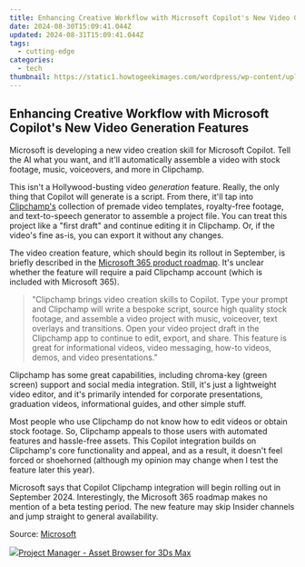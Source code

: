 ```yaml
---
title: Enhancing Creative Workflow with Microsoft Copilot's New Video Generation Features
date: 2024-08-30T15:09:41.044Z
updated: 2024-08-31T15:09:41.044Z
tags:
  - cutting-edge
categories:
  - tech
thumbnail: https://static1.howtogeekimages.com/wordpress/wp-content/uploads/2024/04/copilot-logo-in-the-center-with-the-windows-logo-behind-on-a-blue-background.jpg
---
```


## Enhancing Creative Workflow with Microsoft Copilot's New Video Generation Features

Microsoft is developing a new video creation skill for Microsoft Copilot. Tell the AI what you want, and it'll automatically assemble a video with stock footage, music, voiceovers, and more in Clipchamp.

 This isn't a Hollywood-busting video _generation_ feature. Really, the only thing that Copilot will generate is a script. From there, it'll tap into [Clipchamp's](https://fox-http.techidaily.com/2024-approved-the-iphone-photography-handbook-tips-and-tricks/) collection of premade video templates, royalty-free footage, and text-to-speech generator to assemble a project file. You can treat this project like a "first draft" and continue editing it in Clipchamp. Or, if the video's fine as-is, you can export it without any changes.

 The video creation feature, which should begin its rollout in September, is briefly described in the [Microsoft 365 product roadmap](https://www.microsoft.com/en-us/microsoft-365/roadmap?filters=&searchterms=video%2Cdrafting). It's unclear whether the feature will require a paid Clipchamp account (which is included with Microsoft 365).

> "Clipchamp brings video creation skills to Copilot. Type your prompt and Clipchamp will write a bespoke script, source high quality stock footage, and assemble a video project with music, voiceover, text overlays and transitions. Open your video project draft in the Clipchamp app to continue to edit, export, and share. This feature is great for informational videos, video messaging, how-to videos, demos, and video presentations."

 Clipchamp has some great capabilities, including chroma-key (green screen) support and social media integration. Still, it's just a lightweight video editor, and it's primarily intended for corporate presentations, graduation videos, informational guides, and other simple stuff.

 Most people who use Clipchamp do not know how to edit videos or obtain stock footage. So, Clipchamp appeals to those users with automated features and hassle-free assets. This Copilot integration builds on Clipchamp's core functionality and appeal, and as a result, it doesn't feel forced or shoehorned (although my opinion may change when I test the feature later this year).

 Microsoft says that Copilot Clipchamp integration will begin rolling out in September 2024\. Interestingly, the Microsoft 365 roadmap makes no mention of a beta testing period. The new feature may skip Insider channels and jump straight to general availability.

 Source: [Microsoft](https://www.microsoft.com/en-us/microsoft-365/roadmap?filters=&searchterms=video%2Cdrafting)

<ins class="adsbygoogle"
     style="display:block"
     data-ad-format="autorelaxed"
     data-ad-client="ca-pub-7571918770474297"
     data-ad-slot="1223367746"></ins>



<ins class="adsbygoogle"
     style="display:block"
     data-ad-client="ca-pub-7571918770474297"
     data-ad-slot="8358498916"
     data-ad-format="auto"
     data-full-width-responsive="true"></ins>



<!-- affiliate ads begin -->
<a href="https://secure.2checkout.com/order/checkout.php?PRODS=4709458&QTY=1&AFFILIATE=108875&CART=1"><img src="https://3d-kstudio.com/wp-content/uploads/2014/02/Project-Manager-3D-Models-4-800x800.jpg" border="0">Project Manager - Asset Browser for 3Ds Max</a>
<!-- affiliate ads end -->